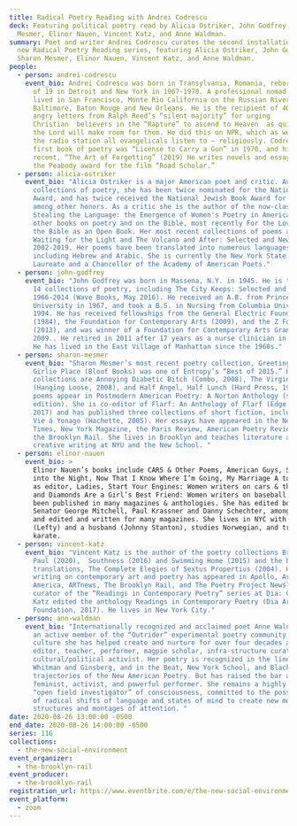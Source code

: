 ```yaml
---
title: Radical Poetry Reading with Andrei Codrescu
deck: Featuring political poetry read by Alicia Ostriker, John Godfrey, Sharon
  Mesmer, Elinor Nauen, Vincent Katz, and Anne Waldman.
summary: Poet and writer Andrei Codrescu curates the second installation of our
  new Radical Poetry Reading series, featuring Alicia Ostriker, John Godfrey,
  Sharon Mesmer, Elinor Nauen, Vincent Katz, and Anne Waldman.
people:
  - person: andrei-codrescu
    event_bio: Andrei Codrescu was born in Transylvania, Romania, reborn at the age
      of 19 in Detroit and New York in 1967-1970. A professional nomad he has
      lived in San Francisco, Monte Rio California on the Russian River,
      Baltimore, Baton Rouge and New Orleans. He is the recipient of 40,000
      angry letters from Ralph Reed’s “silent majority” for urging
      Christian  believers in the “Rapture” to ascend to Heaven  as quickly as
      the Lord will make room for them. He did this on NPR, which as we know, is
      the radio station all evangelicals listen to – religiously. Codrescu’s
      first book of poetry was “License to Carry a Gun” in 1970, and his most
      recent, “The Art of Forgetting” (2019) He writes novels and essays and won
      the Peabody award for the film “Road Scholar.”
  - person: alicia-ostriker
    event_bio: "Alicia Ostriker is a major American poet and critic. Author of 17
      collections of poetry, she has been twice nominated for the National Book
      Award, and has twice received the National Jewish Book Award for Poetry,
      among other honors. As a critic she is the author of the now-classic
      Stealing the Language: the Emergence of Women's Poetry in America, and
      other books on poetry and on the Bible, most recently For the Love of God:
      the Bible as an Open Book. Her most recent collections of poems are
      Waiting for the Light and The Volcano and After: Selected and New Poems
      2002-2019. Her poems have been translated into numerous languages
      including Hebrew and Arabic. She is currently the New York State Poet
      Laureate and a Chancellor of the Academy of American Poets."
  - person: john-godfrey
    event_bio: "John Godfrey was born in Massena, N.Y. in 1945. He is the author of
      14 collections of poetry, including The City Keeps: Selected and New Poems
      1966-2014 (Wave Books, May 2016). He received an A.B. from Princeton
      University in 1967, and took a B.S. in Nursing from Columbia University in
      1994. He has received fellowships from the General Electric Foundation
      (1984), the Foundation for Contemporary Arts (2009), and the Z Foundation
      (2013), and was winner of a Foundation for Contemporary Arts Grant for
      2009.. He retired in 2011 after 17 years as a nurse clinician in HIV/AIDS.
      He has lived in the East Village of Manhattan since the 1960s."
  - person: sharon-mesmer
    event_bio: "Sharon Mesmer’s most recent poetry collection, Greetings From My
      Girlie Place (Bloof Books) was one of Entropy’s “Best of 2015.” Her other
      collections are Annoying Diabetic Bitch (Combo, 2008), The Virgin Formica
      (Hanging Loose, 2008), and Half Angel, Half Lunch (Hard Press, 1998). Four
      poems appear in Postmodern American Poetry: A Norton Anthology (second
      edition). She is co-editor of Flarf: An Anthology of Flarf (Edge Books,
      2017) and has published three collections of short fiction, including Ma
      Vie á Yonago (Hachette, 2005). Her essays have appeared in the New York
      Times, New York Magazine, the Paris Review, American Poetry Review, and
      the Brooklyn Rail. She lives in Brooklyn and teaches literature and
      creative writing at NYU and the New School. "
  - person: elinor-nauen
    event_bio: >
      Elinor Nauen’s books include CARS & Other Poems, American Guys, So Late
      into the Night, Now That I Know Where I’m Going, My Marriage A to Z, and,
      as editor, Ladies, Start Your Engines: Women writers on cars & the road
      and Diamonds Are a Girl’s Best Friend: Women writers on baseball. She has
      been published in many magazines & anthologies. She has edited books by
      Senator George Mitchell, Paul Krassner and Danny Schechter, among others,
      and edited and written for many magazines. She lives in NYC with a cat
      (Lefty) and a husband (Johnny Stanton), studies Norwegian, and trains in
      karate. 
  - person: vincent-katz
    event_bio: "Vincent Katz is the author of the poetry collections Broadway for
      Paul (2020),  Southness (2016) and Swimming Home (2015) and the book of
      translations, The Complete Elegies of Sextus Propertius (2004). His
      writing on contemporary art and poetry has appeared in Apollo, Art in
      America, ARTnews, The Brooklyn Rail, and The Poetry Project Newsletter. As
      curator of the “Readings in Contemporary Poetry” series at Dia: Chelsea,
      Katz edited the anthology Readings in Contemporary Poetry (Dia Art
      Foundation, 2017). He lives in New York City."
  - person: ann-waldman
    event_bio: "Internationally recognized and acclaimed poet Anne Waldman has been
      an active member of the “Outrider” experimental poetry community, a
      culture she has helped create and nurture for over four decades as writer,
      editor, teacher, performer, magpie scholar, infra-structure curator, and
      cultural/political activist. Her poetry is recognized in the lineage of
      Whitman and Ginsberg, and in the Beat, New York School, and Black Mountain
      trajectories of the New American Poetry. But has raised the bar as a
      feminist, activist, and powerful performer. She remains a highly original
      “open field investigator” of consciousness, committed to the possibilities
      of radical shifts of language and states of mind to create new modal
      structures and montages of attention. "
date: 2020-08-26 13:00:00 -0500
end_date: 2020-08-26 14:00:00 -0500
series: 116
collections:
  - the-new-social-environment
event_organizer:
  - the-brooklyn-rail
event_producer:
  - the-brooklyn-rail
registration_url: https://www.eventbrite.com/e/the-new-social-environment-116-radical-poetry-with-andrei-codrescu-tickets-117772543849
event_platform:
  - zoom
---
```

